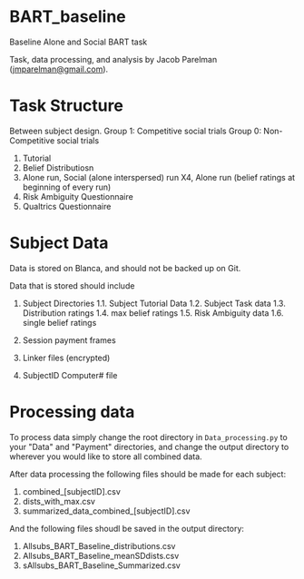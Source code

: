 # BART_baseline
Baseline Alone and Social BART task



Task, data processing, and analysis by Jacob Parelman (jmparelman@gmail.com).

# Task Structure
Between subject design.
Group 1: Competitive social trials
Group 0: Non-Competitive social trials

1. Tutorial
2. Belief Distributiosn
3. Alone run, Social (alone interspersed) run X4, Alone run (belief ratings at beginning of every run)
4. Risk Ambiguity Questionnaire
5. Qualtrics Questionnaire

# Subject Data
Data is stored on Blanca, and should not be backed up on Git.

Data that is stored should include
1. Subject Directories
1.1. Subject Tutorial Data
1.2. Subject Task data
1.3. Distribution ratings
1.4. max belief ratings
1.5. Risk Ambiguity data
1.6. single belief ratings

2. Session payment frames
3. Linker files (encrypted)
4. SubjectID Computer# file

# Processing data
To process data simply change the root directory in `Data_processing.py` to your "Data" and "Payment" directories, and change the
output directory to wherever you would like to store all combined data.

After data processing the following files should be made for each subject:
1. combined_[subjectID].csv
2. dists_with_max.csv
3. summarized_data_combined_[subjectID].csv

And the following files shoudl be saved in the output directory:
1. Allsubs_BART_Baseline_distributions.csv
2. Allsubs_BART_Baseline_meanSDdists.csv
3. sAllsubs_BART_Baseline_Summarized.csv




